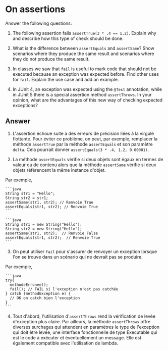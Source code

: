 # On assertions

Answer the following questions:

1. The following assertion fails `assertTrue(3 * .4 == 1.2)`. Explain why and describe how this type of check should be done.

2. What is the difference between `assertEquals` and `assertSame`? Show scenarios where they produce the same result and scenarios where they do not produce the same result.

3. In classes we saw that `fail` is useful to mark code that should not be executed because an exception was expected before. Find other uses for `fail`. Explain the use case and add an example.

4. In JUnit 4, an exception was expected using the `@Test` annotation, while in JUnit 5 there is a special assertion method `assertThrows`. In your opinion, what are the advantages of this new way of checking expected exceptions?

## Answer

1. L'assertion échoue suite à des erreurs de précision liées à la virgule flottante. Pour éviter ce problème, on peut, par exemple, remplacer la méthode `assertTrue` par la méthode `assertEquals` et son paramètre `delta`. Cela pourrait donner `assertEquals(3 * .4, 1.2, 0.00001)`.

2. La méthode `assertEquals` vérifie si deux objets sont égaux en termes de valeur ou de contenu alors que la méthode `assertSame` vérifie si deux objets référencent la même instance d'objet.

  Par exemple, 

    ```java
    String str1 = "Hello";
    String str2 = str1;
    assertSame(str1, str2); // Renvoie True
    assertEquals(str1, str2); // Renvoie True
    ```

    ```java
    String str1 = new String("Hello");
    String str2 = new String("Hello");
    assertSame(str1, str2);  // Renvoie False
    assertEquals(str1, str2);  // Renvoie True
    ```

3. On peut utiliser `fail` pour s'assurer de renvoyer un exception lorsque l'on se trouve dans un scénario qui ne devrait pas se produire.

  Par exemple,

    ```java
    try{
      methodeErronee();
      fail(); // FAIL si l'exception n'est pas catchée
    } catch (methodException e) {
      // OK on catch bien l'exception
    }
    ```

4. Tout d'abord, l'utilisation d'`assertThrows` rend la vérification de levée d'exception plus claire. Par ailleurs, la méthode `assertThrows` offre diverses surchages qui attendent en paramètres le type de l'exception qui doit être levée, une interface fonctionnelle de type Executable qui est le code à exécuter et éventuellement un message. Elle est également compatible avec l'utilisation de lambda.






